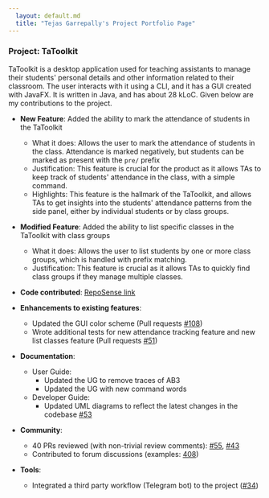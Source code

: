 ```yaml
---
  layout: default.md
  title: "Tejas Garrepally's Project Portfolio Page"
---
```


### Project: TaToolkit

TaToolkit is a desktop application used for teaching assistants to manage their students' personal details and other information related to their classroom. The user interacts with it using a CLI, and it has a GUI created with JavaFX. It is written in Java, and has about 28 kLoC.
Given below are my contributions to the project.

* **New Feature**: Added the ability to mark the attendance of students in the TaToolkit
  * What it does: Allows the user to mark the attendance of students in the class. Attendance is marked negatively, but students can be marked as present with the `pre/` prefix
  * Justification: This feature is crucial for the product as it allows TAs to keep track of students' attendance in the class, with a simple command.
  * Highlights: This feature is the hallmark of the TaToolkit, and allows TAs to get insights into the students' attendance patterns from the side panel, either by individual students or by class groups.

* **Modified Feature**: Added the ability to list specific classes in the TaToolkit with class groups
  * What it does: Allows the user to list students by one or more class groups, which is handled with prefix matching.
  * Justification: This feature is crucial as it allows TAs to quickly find class groups if they manage multiple classes.

* **Code contributed**: [RepoSense link](https://nus-cs2103-ay2324s2.github.io/tp-dashboard/?search=g-tejas&sort=groupTitle&sortWithin=title&timeframe=commit&mergegroup=&groupSelect=groupByRepos&breakdown=true&checkedFileTypes=docs~functional-code~test-code~other&since=2024-02-23&tabOpen=true&tabType=authorship&tabAuthor=g-tejas&tabRepo=AY2324S2-CS2103T-F14-3/tp%5Bmaster%5D&authorshipIsMergeGroup=false&authorshipFileTypes=docs~functional-code~test-code~other&authorshipIsBinaryFileTypeChecked=false&authorshipIsIgnoredFilesChecked=false)

* **Enhancements to existing features**:
  * Updated the GUI color scheme (Pull requests [\#108](https://github.com/AY2324S2-CS2103T-F14-3/tp/pull/108))
  * Wrote additional tests for new attendance tracking feature and new list classes feature (Pull requests [\#51](https://github.com/AY2324S2-CS2103T-F14-3/tp/pull/51))

* **Documentation**:
  * User Guide:
    * Updated the UG to remove traces of AB3
    * Updated the UG with new command words
  * Developer Guide:
    * Updated UML diagrams to reflect the latest changes in the codebase [\#53](https://github.com/AY2324S2-CS2103T-F14-3/tp/pull/53)

* **Community**:
  * 40 PRs reviewed (with non-trivial review comments): [\#55](https://github.com/AY2324S2-CS2103T-F14-3/tp/pull/55), [\#43](https://github.com/AY2324S2-CS2103T-F14-3/tp/pull/43)
  * Contributed to forum discussions (examples: [408](https://github.com/nus-cs2103-AY2324S2/forum/issues/408))

* **Tools**:
  * Integrated a third party workflow (Telegram bot) to the project ([\#34](https://github.com/AY2324S2-CS2103T-F14-3/tp/pull/34))

